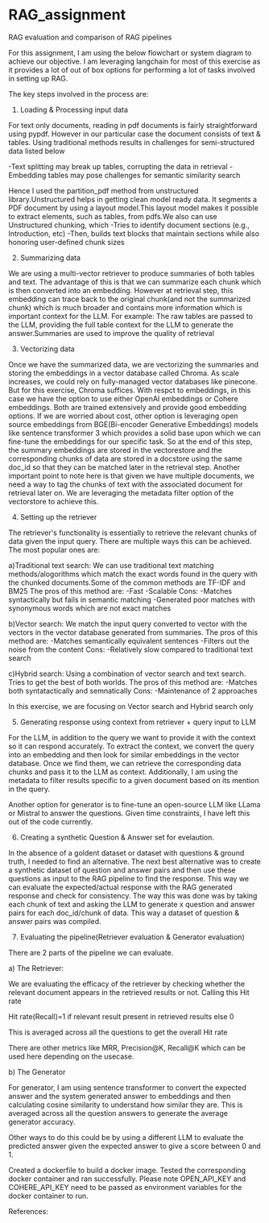 # RAG_assignment
RAG evaluation and comparison of RAG pipelines

For this assignment, I am using the below flowchart or system diagram to achieve our objective. I am leveraging langchain for most of this exercise as it provides a lot of out of box options for performing a lot of tasks involved in setting up RAG.




The key steps involved in the process are:

1) Loading & Processing input data

For text only documents, reading in pdf documents is fairly straightforward using pypdf. However in our particular case the document consists of text & tables. Using traditional methods results in challenges for semi-structured data listed below

-Text splitting may break up tables, corrupting the data in retrieval
-Embedding tables may pose challenges for semantic similarity search

Hence I used the partition_pdf method from unstructured library.Unstructured helps in getting clean model ready data. It segments a PDF document by using a layout model.This layout model makes it possible to extract elements, such as tables, from pdfs.We also can use Unstructured chunking, which
-Tries to identify document sections (e.g., Introduction, etc)
-Then, builds text blocks that maintain sections while also honoring user-defined chunk sizes

2) Summarizing data

We are using a multi-vector retriever to produce summaries of both tables and text. The advantage of this is that we can summarize each chunk which is then converted into an embedding. However at retrieval step, this embedding can trace back to the original chunk(and not the summarized chunk) which is much broader and contains more information which is important context for the LLM. For example: The raw tables are passed to the LLM, providing the full table context for the LLM to generate the answer.Summaries are used to improve the quality of retrieval



3) Vectorizing data

Once we have the summarized data, we are vectorizing the summaries and storing the embeddings in a vector database called Chroma. As scale increases, we could rely on fully-managed vector databases like pinecone. But for this exercise, Chroma suffices. With respct to embeddings, in this case we have the option to use either OpenAI embeddings or Cohere embeddings. Both are trained extensively and provide good embedding options. If we are worried about cost, other option is leveraging open source embeddings from BGE(Bi-encoder Generative Embeddings) models like sentence transformer 3 which provides a solid base upon which we can fine-tune the embeddings for our specific task. So at the end of this step, the summary embeddings are stored in the vectorestore and the corresponding chunks of data are stored in a docstore using the same doc_id so that they can be matched later in the retrieval step. Another important point to note here is that given we have multiple documents, we need a way to tag the chunks of text with the associated document for retrieval later on. We are leveraging the metadata filter option of the vectorstore to achieve this.


4) Setting up the retriever

The retriever's functionality is essentially to retrieve the relevant chunks of data given the input query. There are multiple ways this can be achieved. The most popular ones are:

a)Traditional text search: We can use traditional text matching methods/alogorithms which match the exact words found in the query with the chunked documents.Some of the common methods are TF-IDF and BM25
The pros of this method are:
-Fast
-Scalable
Cons:
-Matches syntactically but fails in semantic matching
-Generated poor matches with synonymous words which are not exact matches

b)Vector search: We match the input query converted to vector with the vectors in the vector database generated from summaries.
The pros of this method are:
-Matches semantically equivalent sentences
-Filters out the noise from the content
Cons:
-Relatively slow compared to traditional text search

c)Hybrid search: Using a combination of vector search and text search. Tries to get the best of both worlds.
The pros of this method are:
-Matches both syntatactically and semnatically
Cons:
-Maintenance of 2 approaches

In this exercise, we are focusing on Vector search and Hybrid search only 


5) Generating response using context from retriever + query input to LLM

For the LLM, in addition to the query we want to provide it with the context so it can respond accurately. To extract the context, we convert the query into an embedding and then look for similar embeddings in the vector database. Once we find them, we can retrieve the corresponding data chunks and pass it to the LLM as context. Additionally, I am using the metadata to filter results specific to a given document based on its mention in the query.

Another option for generator is to fine-tune an open-source LLM like LLama or Mistral to answer the questions. Given time constraints, I have left this out of the code currently.

6) Creating a synthetic Question & Answer set for evelaution.

In the absence of a goldent dataset or dataset with questions & ground truth, I needed to find an alternative. The next best alternative was to create a synthetic dataset of question and answer pairs and then use these questions as input to the RAG pipeline to find the response. This way we can evaluate the expected/actual response with the RAG generated response and check for consistency.
The way this was done was by taking each chunk of text and asking the LLM to generate x question and answer pairs for each doc_id/chunk of data. This way a dataset of question & answer pairs was compiled.

7) Evaluating the pipeline(Retriever evaluation & Generator evaluation)

There are 2 parts of the pipeline we can evaluate.

a) The Retriever:

We are evaluating the efficacy of the retriever by checking whether the relevant document appears in the retrieved results or not. Calling this Hit rate

Hit rate(Recall)=1 if relevant result present in retrieved results else 0

This is averaged across all the questions to get the overall Hit rate

There are other metrics like MRR, Precision@K, Recall@K which can be used here depending on the usecase.

b) The Generator

For generator, I am using sentence transformer to convert the expected answer and the system generated answer to embeddings and then calculating cosine similarity to understand how similar they are. This is averaged across all the question answers to generate the average generator accuracy.

Other ways to do this could be by using a different LLM to evaluate the predicted answer given the expected answer to give a score between 0 and 1.

Created a dockerfile to build a docker image. Tested the corresponding docker container and ran successfully. Please note OPEN_API_KEY and COHERE_API_KEY need to be passed as environment variables for the docker container to run.

References:


